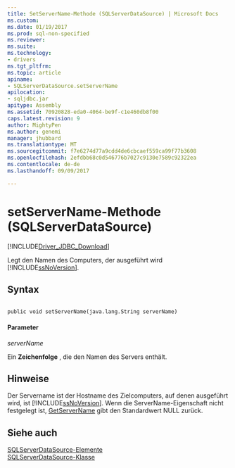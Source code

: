```yaml
---
title: SetServerName-Methode (SQLServerDataSource) | Microsoft Docs
ms.custom: 
ms.date: 01/19/2017
ms.prod: sql-non-specified
ms.reviewer: 
ms.suite: 
ms.technology:
- drivers
ms.tgt_pltfrm: 
ms.topic: article
apiname:
- SQLServerDataSource.setServerName
apilocation:
- sqljdbc.jar
apitype: Assembly
ms.assetid: 70920828-eda0-4064-be9f-c1e460db8f00
caps.latest.revision: 9
author: MightyPen
ms.author: genemi
manager: jhubbard
ms.translationtype: MT
ms.sourcegitcommit: f7e6274d77a9cdd4de6cbcaef559ca99f77b3608
ms.openlocfilehash: 2efdbb68c0d546776b7027c9130e7589c92322ea
ms.contentlocale: de-de
ms.lasthandoff: 09/09/2017

---
```

# <a name="setservername-method-sqlserverdatasource"></a>setServerName-Methode (SQLServerDataSource)
[!INCLUDE[Driver_JDBC_Download](../../../includes/driver_jdbc_download.md)]

  Legt den Namen des Computers, der ausgeführt wird [!INCLUDE[ssNoVersion](../../../includes/ssnoversion_md.md)].  
  
## <a name="syntax"></a>Syntax  
  
```  
  
public void setServerName(java.lang.String serverName)  
```  
  
#### <a name="parameters"></a>Parameter  
 *serverName*  
  
 Ein **Zeichenfolge** , die den Namen des Servers enthält.  
  
## <a name="remarks"></a>Hinweise  
 Der Servername ist der Hostname des Zielcomputers, auf denen ausgeführt wird, ist [!INCLUDE[ssNoVersion](../../../includes/ssnoversion_md.md)]. Wenn die ServerName-Eigenschaft nicht festgelegt ist, [GetServerName](../../../connect/jdbc/reference/getservername-method-sqlserverdatasource.md) gibt den Standardwert NULL zurück.  
  
## <a name="see-also"></a>Siehe auch  
 [SQLServerDataSource-Elemente](../../../connect/jdbc/reference/sqlserverdatasource-members.md)   
 [SQLServerDataSource-Klasse](../../../connect/jdbc/reference/sqlserverdatasource-class.md)  
  
  
